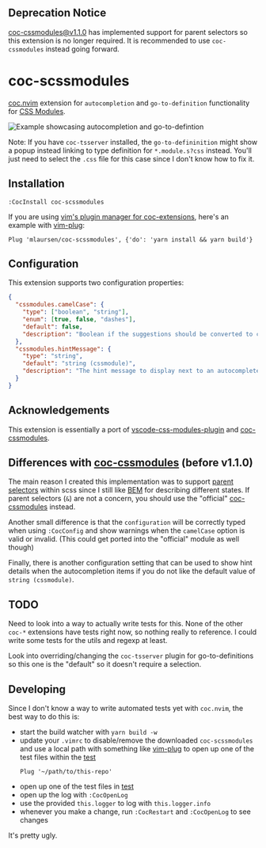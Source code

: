 ## Deprecation Notice

[coc-cssmodules@v1.1.0](https://github.com/antonk52/coc-cssmodules/releases/tag/v1.1.0)
has implemented support for parent selectors so this extension is no longer
required. It is recommended to use `coc-cssmodules` instead going forward.

# coc-scssmodules

[coc.nvim] extension for `autocompletion` and `go-to-definition` functionality
for [CSS Modules].

![Example showcasing autocompletion and go-to-defintion](./example.gif)

Note: If you have `coc-tsserver` installed, the `go-to-defininition` might show
a popup instead linking to type definition for `*.module.s?css` instead. You'll
just need to select the `.css` file for this case since I don't know how to fix
it.

## Installation

```vim
:CocInstall coc-scssmodules
```

If you are using [vim's plugin manager for coc-extensions], here's an example
with [vim-plug]:

```vim
Plug 'mlaursen/coc-scssmodules', {'do': 'yarn install && yarn build'}
```

## Configuration

This extension supports two configuration properties:

```json
{
  "cssmodules.camelCase": {
    "type": ["boolean", "string"],
    "enum": [true, false, "dashes"],
    "default": false,
    "description": "Boolean if the suggestions should be converted to camelCase if you use kebab-case in css files. Should also work with sass parent selectors"
  },
  "cssmodules.hintMessage": {
    "type": "string",
    "default": "string (cssmodule)",
    "description": "The hint message to display next to an autocomplete suggestion from a css module"
  }
}
```

## Acknowledgements

This extension is essentially a port of [vscode-css-modules-plugin] and
[coc-cssmodules].

## Differences with [coc-cssmodules] (before v1.1.0)

The main reason I created this implementation was to support [parent selectors]
within scss since I still like [BEM] for describing different states. If parent
selectors (`&`) are not a concern, you should use the "official"
[coc-cssmodules] instead.

Another small difference is that the `configuration` will be correctly typed
when using `:CocConfig` and show warnings when the `camelCase` option is valid
or invalid. (This could get ported into the "official" module as well though)

Finally, there is another configuration setting that can be used to show hint
details when the autocompletion items if you do not like the default value of
`string (cssmodule)`.

## TODO

Need to look into a way to actually write tests for this. None of the other
`coc-*` extensions have tests right now, so nothing really to reference. I could
write some tests for the utils and regexp at least.

Look into overriding/changing the `coc-tsserver` plugin for go-to-definitions so
this one is the "default" so it doesn't require a selection.

## Developing

Since I don't know a way to write automated tests yet with `coc.nvim`, the best
way to do this is:

- start the build watcher with `yarn build -w`
- update your `.vimrc` to disable/remove the downloaded `coc-scssmodules` and
  use a local path with something like [vim-plug] to open up one of the test
  files within the [test](./test)
  ```vim
  Plug '~/path/to/this-repo'
  ```
- open up one of the test files in [test](./test)
- open up the log with `:CocOpenLog`
- use the provided `this.logger` to log with `this.logger.info`
- whenever you make a change, run `:CocRestart` and `:CocOpenLog` to see changes

It's pretty ugly.

[coc.nvim]: https://github.com/neoclide/coc.nvim
[css modules]: https://github.com/css-modules/css-modules
[vim's plugin manager for coc-extensions]:
  https://github.com/neoclide/coc.nvim/wiki/Using-coc-extensions#use-vims-plugin-manager-for-coc-extension
[vim-plug]: https://github.com/junegunn/vim-plug
[coc-cssmodules]: https://github.com/antonk52/coc-cssmodules
[vscode-css-modules-plugin]: https://github.com/clinyong/vscode-css-modules
[parent selectors]:
  https://sass-lang.com/documentation/style-rules/parent-selector
[bem]: http://getbem.com/
